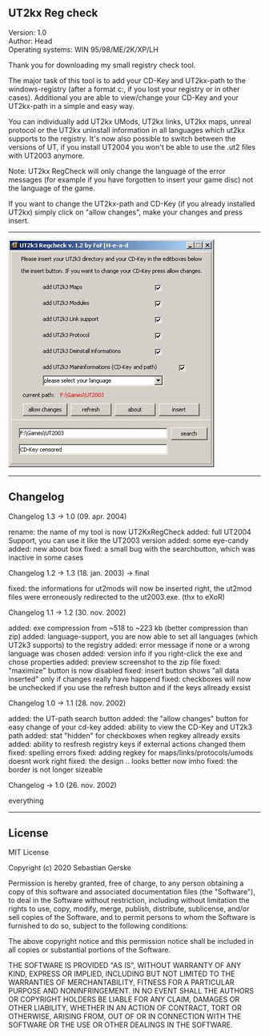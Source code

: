 ## UT2kx Reg check

Version: 1.0  
Author: Head  
Operating systems: WIN 95/98/ME/2K/XP/LH

Thank you for downloading my small registry check tool.

The major task of this tool is to add your CD-Key and UT2kx-path to the windows-registry (after a format c:, if you lost your registry or in other cases). Additional you are able to view/change your CD-Key and your UT2kx-path in a simple and easy way.

You can individually add UT2kx UMods, UT2kx links, UT2kx maps, unreal protocol or the UT2kx uninstall information in all languages which ut2kx supports to the registry.
It's now also possible to switch between the versions of UT, if you install UT2004 you won't be able to use the .ut2 files with UT2003 anymore.

Note: UT2kx RegCheck will only change the language of the error messages (for example if you have forgotten to insert your game disc) not the language of the game.

If you want to change the UT2kx-path and CD-Key (if you already installed UT2kx) simply click on "allow changes", make your changes and press insert.

---

![UT2kx Reg check](images/UT2k3Regcheck12.jpg)

---

## Changelog

Changelog 1.3 -> 1.0 (09. apr. 2004)

rename: the name of my tool is now UT2KxRegCheck
added: full UT2004 Support, you can use it like the UT2003 version
added: some eye-candy
added: new about box
fixed: a small bug with the searchbutton, which was inactive in some cases

Changelog 1.2 -> 1.3 (18. jan. 2003) -> final

fixed: the informations for ut2mods will now be inserted right, the ut2mod files
were erroneously redirected to the ut2003.exe. (thx to eXoR)

Changelog 1.1 -> 1.2 (30. nov. 2002)

added: exe compression from ~518 to ~223 kb (better compression than zip)
added: language-support, you are now able to set all languages (which UT2k3
supports) to the registry
added: error message if none or a wrong language was chosen
added: version info if you right-click the exe and chose properties
added: preview screenshot to the zip file
fixed: "maximize" button is now disabled
fixed: insert button shows "all data inserted" only if changes really have
happend
fixed: checkboxes will now be unchecked if you use the refresh button and if
the keys allready exsist

Changelog 1.0 -> 1.1 (28. nov. 2002)

added: the UT-path search button
added: the "allow changes" button for easy change of your cd-key
added: ability to view the CD-Key and UT2k3 path
added: stat "hidden" for checkboxes when regkey allready exsits
added: ability to resfresh registry keys if external actions changed them
fixed: spelling errors
fixed: adding regkey for maps/links/protocols/umods doesnt work right
fixed: the design .. looks better now imho
fixed: the border is not longer sizeable

Changelog -> 1.0 (26. nov. 2002)

everything

---

## License

MIT License

Copyright (c) 2020 Sebastian Gerske

Permission is hereby granted, free of charge, to any person obtaining a copy
of this software and associated documentation files (the "Software"), to deal
in the Software without restriction, including without limitation the rights
to use, copy, modify, merge, publish, distribute, sublicense, and/or sell
copies of the Software, and to permit persons to whom the Software is
furnished to do so, subject to the following conditions:

The above copyright notice and this permission notice shall be included in all
copies or substantial portions of the Software.

THE SOFTWARE IS PROVIDED "AS IS", WITHOUT WARRANTY OF ANY KIND, EXPRESS OR
IMPLIED, INCLUDING BUT NOT LIMITED TO THE WARRANTIES OF MERCHANTABILITY,
FITNESS FOR A PARTICULAR PURPOSE AND NONINFRINGEMENT. IN NO EVENT SHALL THE
AUTHORS OR COPYRIGHT HOLDERS BE LIABLE FOR ANY CLAIM, DAMAGES OR OTHER
LIABILITY, WHETHER IN AN ACTION OF CONTRACT, TORT OR OTHERWISE, ARISING FROM,
OUT OF OR IN CONNECTION WITH THE SOFTWARE OR THE USE OR OTHER DEALINGS IN THE
SOFTWARE.

